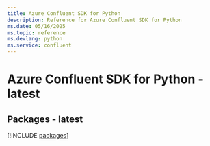 ```yaml
---
title: Azure Confluent SDK for Python
description: Reference for Azure Confluent SDK for Python
ms.date: 05/16/2025
ms.topic: reference
ms.devlang: python
ms.service: confluent
---
```

# Azure Confluent SDK for Python - latest
## Packages - latest
[!INCLUDE [packages](confluent-index.md)]